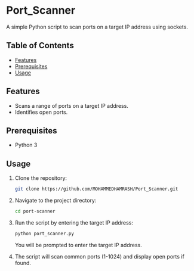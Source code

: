 # Port_Scanner
 
A simple Python script to scan ports on a target IP address using sockets.

## Table of Contents

- [Features](#features)
- [Prerequisites](#prerequisites)
- [Usage](#usage)

## Features

- Scans a range of ports on a target IP address.
- Identifies open ports.

## Prerequisites

- Python 3

## Usage

1. Clone the repository:

   ```bash
   git clone https://github.com/MOHAMMEDHAMRASH/Port_Scanner.git
   ```

2. Navigate to the project directory:

   ```bash
   cd port-scanner
   ```

3. Run the script by entering the target IP address:

   ```bash
   python port_scanner.py
   ```

   You will be prompted to enter the target IP address.

4. The script will scan common ports (1-1024) and display open ports if found.
